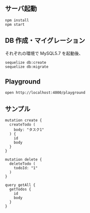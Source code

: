 ## サーバ起動

```
npm install
npm start
```

## DB 作成・マイグレーション

それぞれの環境で MySQL5.7 を起動後、

```
sequelize db:create
sequelize db:migrate
```

## Playground

```
open http://localhost:4000/playground
```

## サンプル

```
mutation create {
  createTodo (
    body: "タスク1"
  ) {
    id
    body
  }
}

mutation delete {
  deleteTodo (
    todoId: "1"
  )
}

query getAll {
  getTodos {
    id
    body
  }
}
```

